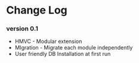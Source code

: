 # Change Log

### version 0.1

- HMVC - Modular extension 
- MIgration - Migrate each module independently
- User friendly DB Installation at first run